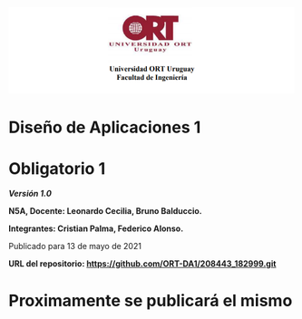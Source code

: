 ![Imágen Logo ORT](Recursos/logoort.png)

# Diseño de Aplicaciones 1
# Obligatorio 1
___Versión 1.0___

**N5A, Docente: Leonardo Cecilia, Bruno Balduccio.**

**Integrantes: Cristian Palma, Federico Alonso.**

Publicado para 13 de mayo de 2021

**URL del repositorio: https://github.com/ORT-DA1/208443_182999.git**

# Proximamente se publicará el mismo